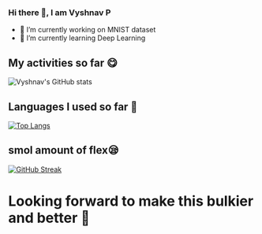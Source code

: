 ### Hi there 👋, I am Vyshnav P


- 🔭 I’m currently working on MNIST dataset
- 🌱 I’m currently learning Deep Learning


## My activities so far 😋
![Vyshnav's GitHub stats](https://github-readme-stats.vercel.app/api?username=vyshnavp6423355&show_icons=true&theme=gotham)
<!--- /[![Vyshnav's wakatime stats](https://github-readme-stats.vercel.app/api/wakatime?username=vyshnavp6423355&theme=gotham)](https://github.com/vyshnavp6423355/github-readme-stats) --->


## Languages I used so far 🤔

[![Top Langs](https://github-readme-stats.vercel.app/api/top-langs/?username=vyshnavp6423355&layout=compact&theme=gotham)](https://github.com/vyshnavp6423355/github-readme-stats)

## smol amount of flex😪
[![GitHub Streak](https://github-readme-streak-stats.herokuapp.com?user=vyshnavp6423355&theme=gotham)](https://git.io/streak-stats)


# Looking forward to make this bulkier and better 😤
